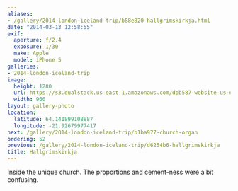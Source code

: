 ```yaml
---
aliases:
- /gallery/2014-london-iceland-trip/b88e820-hallgrimskirkja.html
date: "2014-03-13 12:58:55"
exif:
  aperture: f/2.4
  exposure: 1/30
  make: Apple
  model: iPhone 5
galleries:
- 2014-london-iceland-trip
image:
  height: 1280
  url: https://s3.dualstack.us-east-1.amazonaws.com/dpb587-website-us-east-1/asset/gallery/2014-london-iceland-trip/b88e820-hallgrimskirkja~1280.jpg
  width: 960
layout: gallery-photo
location:
  latitude: 64.141899108887
  longitude: -21.92679977417
next: /gallery/2014-london-iceland-trip/b1ba977-church-organ
ordering: 52
previous: /gallery/2014-london-iceland-trip/d6254b6-hallgrimskirkja
title: Hallgrímskirkja
---
```


Inside the unique church. The proportions and cement-ness were a bit confusing.
